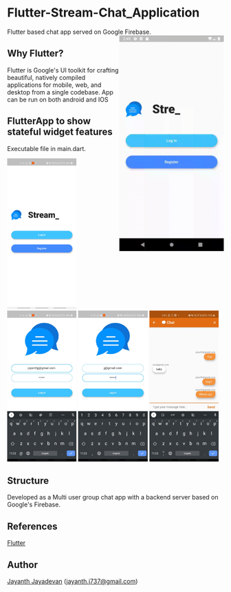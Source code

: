 # Flutter-Stream-Chat_Application
Flutter based chat app served on Google Firebase.
<img align=right src='https://github.com/jayanthj737/Flutter-Stream-Chat_Application/blob/master/untitled.gif' height=500>

## Why Flutter?

Flutter is Google's UI toolkit for crafting beautiful, natively compiled applications for mobile, web, and desktop from a single codebase.
App can be run on both android and IOS

## FlutterApp to show stateful widget features
Executable file in main.dart.

<img src="https://github.com/jayanthj737/Flutter-Stream-Chat_Application/blob/master/img3.jpeg" height=350/>
<img src="https://github.com/jayanthj737/Flutter-Stream-Chat_Application/blob/master/img1.jpeg" height=350/>
<img src="https://github.com/jayanthj737/Flutter-Stream-Chat_Application/blob/master/img2.jpeg" height=350/>
<img src="https://github.com/jayanthj737/Flutter-Stream-Chat_Application/blob/master/img4.jpeg" height=350/>

## Structure
Developed as a Multi user group chat app with a backend server based on Google's Firebase.


## References

[Flutter](https://flutter.dev/)

## Author
[Jayanth Jayadevan](https://github.com/jayanthj737) (jayanth.j737@gmail.com)
